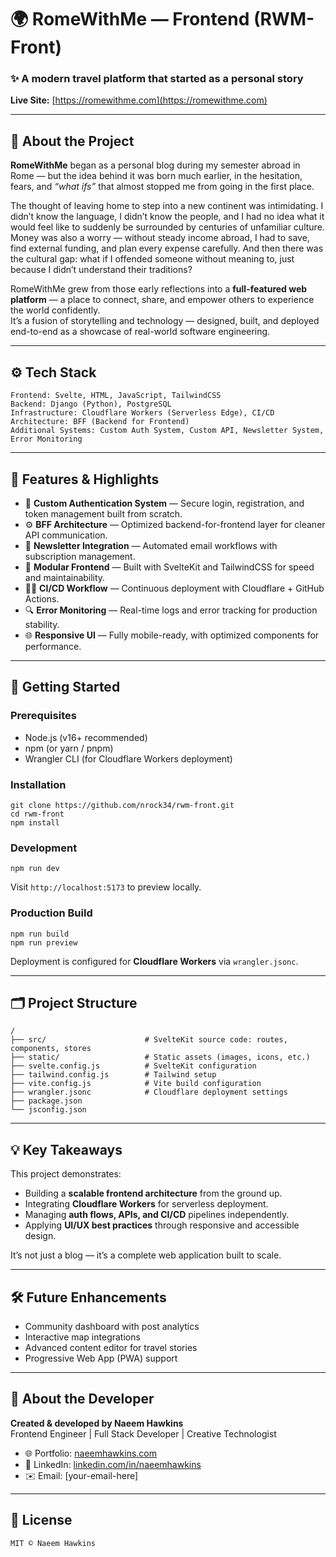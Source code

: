 # 🌍 RomeWithMe — Frontend (RWM-Front)

### ✨ A modern travel platform that started as a personal story

**Live Site:** [https://romewithme.com](https://romewithme.com)

---

## 🧭 About the Project

**RomeWithMe** began as a personal blog during my semester abroad in Rome — but the idea behind it was born much earlier, in the hesitation, fears, and *“what ifs”* that almost stopped me from going in the first place.

The thought of leaving home to step into a new continent was intimidating. I didn’t know the language, I didn’t know the people, and I had no idea what it would feel like to suddenly be surrounded by centuries of unfamiliar culture.  
Money was also a worry — without steady income abroad, I had to save, find external funding, and plan every expense carefully. And then there was the cultural gap: what if I offended someone without meaning to, just because I didn’t understand their traditions?

RomeWithMe grew from those early reflections into a **full-featured web platform** — a place to connect, share, and empower others to experience the world confidently.  
It’s a fusion of storytelling and technology — designed, built, and deployed end-to-end as a showcase of real-world software engineering.

---

## ⚙️ Tech Stack

``` 
Frontend: Svelte, HTML, JavaScript, TailwindCSS  
Backend: Django (Python), PostgreSQL  
Infrastructure: Cloudflare Workers (Serverless Edge), CI/CD 
Architecture: BFF (Backend for Frontend)  
Additional Systems: Custom Auth System, Custom API, Newsletter System, Error Monitoring  
```

---

## 🚀 Features & Highlights

- 🧩 **Custom Authentication System** — Secure login, registration, and token management built from scratch.  
- ⚙️ **BFF Architecture** — Optimized backend-for-frontend layer for cleaner API communication.  
- 💌 **Newsletter Integration** — Automated email workflows with subscription management.  
- 🧱 **Modular Frontend** — Built with SvelteKit and TailwindCSS for speed and maintainability.  
- 🧑‍💻 **CI/CD Workflow** — Continuous deployment with Cloudflare + GitHub Actions.  
- 🔍 **Error Monitoring** — Real-time logs and error tracking for production stability.  
- 🌐 **Responsive UI** — Fully mobile-ready, with optimized components for performance.  

---

## 🧰 Getting Started

### Prerequisites

- Node.js (v16+ recommended)  
- npm (or yarn / pnpm)  
- Wrangler CLI (for Cloudflare Workers deployment)  

### Installation

``` 
git clone https://github.com/nrock34/rwm-front.git  
cd rwm-front  
npm install  
```

### Development

``` 
npm run dev  
```

Visit `http://localhost:5173` to preview locally.

### Production Build

```
npm run build  
npm run preview  
```

Deployment is configured for **Cloudflare Workers** via `wrangler.jsonc`.

---

## 🗂 Project Structure

```
/
├── src/                      # SvelteKit source code: routes, components, stores  
├── static/                   # Static assets (images, icons, etc.)  
├── svelte.config.js          # SvelteKit configuration  
├── tailwind.config.js        # Tailwind setup  
├── vite.config.js            # Vite build configuration  
├── wrangler.jsonc            # Cloudflare deployment settings  
├── package.json  
└── jsconfig.json  
```

---

## 💡 Key Takeaways

This project demonstrates:

- Building a **scalable frontend architecture** from the ground up.  
- Integrating **Cloudflare Workers** for serverless deployment.  
- Managing **auth flows, APIs, and CI/CD** pipelines independently.  
- Applying **UI/UX best practices** through responsive and accessible design.  

It’s not just a blog — it’s a complete web application built to scale.

---

## 🛠 Future Enhancements

- Community dashboard with post analytics  
- Interactive map integrations  
- Advanced content editor for travel stories   
- Progressive Web App (PWA) support  

---

## 👤 About the Developer

**Created & developed by Naeem Hawkins**  
Frontend Engineer | Full Stack Developer | Creative Technologist  

- 🌐 Portfolio: [naeemhawkins.com](https://naeemhawkins.com)  
- 💼 LinkedIn: [linkedin.com/in/naeemhawkins](https://linkedin.com/in/naeemhawkins)  
- ✉️ Email: [your-email-here]

---

## 🪪 License

```
MIT © Naeem Hawkins  
```
